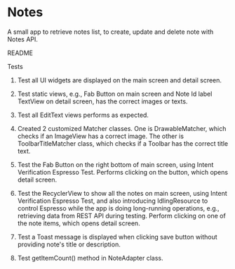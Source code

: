 # Notes
A small app to retrieve notes list, to create, update and delete note with Notes API. 

README

Tests

1. Test all UI widgets are displayed on the main screen and detail screen. 

2. Test static views, e.g., Fab Button on main screen and Note Id label TextView on detail screen, has the correct images or texts. 

3. Test all EditText views performs as expected. 

4. Created 2 customized Matcher classes. One is DrawableMatcher, which checks if an ImageView has a correct image. The other is ToolbarTitleMatcher class, which checks if a Toolbar has the correct title text.

5. Test the Fab Button on the right bottom of main screen, using Intent Verification Espresso Test. Performs clicking on the button, which opens detail screen. 

6. Test the RecyclerView to show all the notes on main screen, using Intent Verification Espresso Test, and also introducing IdlingResource to control Espresso while the app is doing long-running operations, e.g., retrieving data from REST API during testing.  Perform clicking on one of the note items, which opens detail screen. 

7. Test a Toast message is displayed when clicking save button without providing note's title or description. 

8. Test getItemCount() method in NoteAdapter class. 
